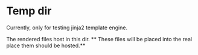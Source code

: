 # Temp dir

Currently, only for testing jinja2 template engine.

The rendered files host in this dir. ** These files will be placed into the real place them should be hosted.**
